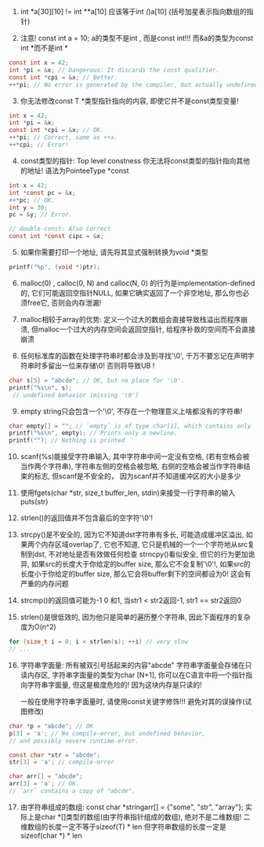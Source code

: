 1. int *a[30][10] != int **a[10]
    应该等于int *(*)a[10] (括号加星表示指向数组的指针)

2. 注意! const int a = 10; a的类型不是int , 而是const int!!!
    而&a的类型为const int *而不是int *
```c 
const int x = 42;
int *pi = &x; // Dangerous: It discards the const qualifier.
const int *cpi = &x; // Better.
++*pi; // No error is generated by the compiler, but actually undefined behavior.
```

3. 你无法修改const T *类型指针指向的内容, 即使它并不是const类型变量!
```c 
int x = 42;
int *pi = &x;
const int *cpi = &x; // OK.
++*pi; // Correct, same as ++x.
++*cpi; // Error!
```

4. const类型的指针: Top level constness
    你无法将const类型的指针指向其他的地址!
    语法为PointeeType *const 
```c 
int x = 42;
int *const pc = &x;
++*pc; // OK.
int y = 30;
pc = &y; // Error.

// double-const: Also correct
const int *const cipc = &x;
```

5. 如果你需要打印一个地址, 请先将其显式强制转换为void *类型
```c 
printf("%p", (void *)ptr);
```

6. malloc(0) , calloc(0, N) and calloc(N, 0) 的行为是implementation-defined的, 它们可能返回空指针NULL, 如果它确实返回了一个非空地址, 那么你也必须free它, 否则会内存泄漏! 

7. malloc相较于array的优势: 定义一个过大的数组会直接导致栈溢出而程序崩溃, 但malloc一个过大的内存空间会返回空指针, 给程序补救的空间而不会直接崩溃

8. 任何标准库的函数在处理字符串时都会涉及到寻找'\0', 千万不要忘记在声明字符串时多留出一位来存储\0! 否则将导致UB !
```c 
char s[5] = "abcde"; // OK, but no place for '\0'.
printf("%s\n", s);
 // undefined behavior (missing '\0')
```

9. empty string只会包含一个'\0', 不存在一个物理意义上啥都没有的字符串!
```c 
char empty[] = ""; // `empty` is of type char[1], which contains only '\0'.
printf("%s\n", empty); // Prints only a newline.
printf(""); // Nothing is printed
```

10. scanf(%s)能接受字符串输入, 其中字符串中间一定没有空格, (若有空格会被当作两个字符串), 字符串左侧的空格会被忽略, 右侧的空格会被当作字符串结束的标志, 但scanf是不安全的， 因为scanf并不知道缓冲区的大小是多少

11. 使用fgets(char *str, size_t buffer_len, stdin)来接受一行字符串的输入
    puts(str)

12. strlen()的返回值并不包含最后的空字符'\0'!

13. strcpy()是不安全的, 因为它不知道dst字符串有多长, 可能造成缓冲区溢出, 如果两个内存区域overlap了, 它也不知道, 它只是机械的一个一个字符地从src复制到dst, 不对地址是否有效做任何检查
    strncpy()看似安全, 但它的行为更加诡异, 如果src的长度大于你给定的buffer size, 那么它不会复制'\0'!, 如果src的长度小于你给定的buffer size, 那么它会将buffer剩下的空间都设为0! 这会有严重的内存问题

14. strcmp()的返回值可能为-1 0 和1, 当str1 < str2返回-1, str1 == str2返回0

15. strlen()是很低效的, 因为他只是简单的遍历整个字符串, 因此下面程序的复杂度为O(n^2)
```c 
for (size_t i = 0; i < strlen(s); ++i) // very slow
// ...
```

16. 字符串字面量: 所有被双引号括起来的内容"abcde"
    字符串字面量会存储在只读内存区, 字符串字面量的类型为char [N+1], 
    你可以在C语言中将一个指针指向字符串字面量, 但这是极度危险的! 因为这块内存是只读的!

    一般在使用字符串字面量时, 请使用const关键字修饰!!! 避免对其的误操作(试图修改)
```c
char *p = "abcde"; // OK
p[3] = 'a'; // No compile-error, but undefined behavior,
// and possibly severe runtime-error.

const char *str = "abcde";
str[3] = 'a'; // compile-error

char arr[] = "abcde";
arr[3] = 'a'; // OK.
// `arr` contains a copy of "abcde".
```

17. 由字符串组成的数组: const char *stringarr[] = {"some", "str", "array"};
    实际上是char *[]类型的数组(由字符串指针组成的数组), 绝对不是二维数组!
    二维数组的长度一定不等于sizeof(T) * len 
    但字符串数组的长度一定是sizeof(char *) * len 


